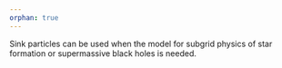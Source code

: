 ```yaml
---
orphan: true
---
```


Sink particles can be used when the model for subgrid physics of star formation or supermassive black holes is needed.